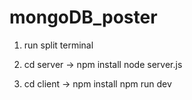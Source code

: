 # mongoDB_poster

1. run split terminal 

2. cd server -> npm install node server.js

3. cd client -> npm install npm run dev
